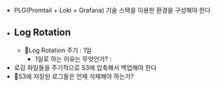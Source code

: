 
- PLG(Promtail + Loki + Grafana)  기술 스택을 이용한 환경을 구성해야 한다
- Log Rotation
	- 
	- Log Rotation 주기 : 1일
		- 1일로 하는 이유는 무엇인가? : 
- 로깅 파일들을 주기적으로 S3에 압축해서 백업해야 한다
- S3에 저장된 로그들은 언제 삭제해야 하는가?